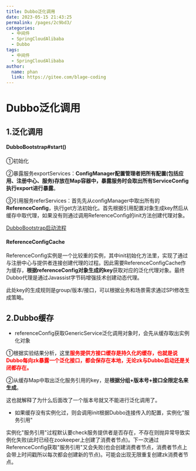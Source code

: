 ```yaml
---
title: Dubbo泛化调用
date: 2023-05-15 21:43:25
permalink: /pages/2c9bd3/
categories:
  - 中间件
  - SpringCloudAlibaba
  - Dubbo
tags:
  - 中间件
  - SpringCloudAlibaba
author: 
  name: phan
  link: https://gitee.com/blage-coding
---
```

# Dubbo泛化调用

## 1.泛化调用

#### DubboBootstrap#start()

①初始化

②暴露服务exportServices：**ConfigManager配置管理者把所有配置(包括应用、注册中心、服务)存放在Map容器中，暴露服务时会取出所有ServiceConfig执行export进行暴露**。

③引用服务referServices：首先先从configManager中取出所有的**ReferenceConfig**，执行get方法初始化。首先根据引用配置对象生成key然后从缓存中取代理，如果没有则通过调用ReferenceConfig的init方法创建代理对象。

[DubboBootstrap启动流程](https://juejin.cn/post/7040443915983388703#heading-12)

#### ReferenceConfigCache

ReferenceConfig实例是一个比较重的实例，其中init初始化方法里，实现了通过与注册中心与提供者连接创建代理的过程。因此需要ReferenceConfigCache作为缓存，**根据referenceConfig对象生成的key**获取对应的泛化代理对象。最终Dubbo代理是通过Javassist字节码增强技术创建动态代理。

此处key的生成规则是group/版本/接口，可以根据业务和场景需求通过SPI修改生成策略。

## 2.Dubbo缓存

- referenceConfig获取GenericService泛化调用对象时，会先从缓存取出实例化对象

①根据实验结果分析，这里<font color="red">**服务提供方接口缓存是持久化的缓存，也就是说Dubbo每向zk暴露一个泛化接口，都会保存在本地，无论zk与Dubbo启动还是关闭都存在。**</font>

②从缓存Map中取出泛化服务引用的key，是**根据分组+版本号+接口全限定名来生成**。

这也就解释了为什么后面改了一个版本号就又不能进行泛化调用了。

- 如果缓存没有实例化过，则会调用init根据Dubbo连接传入的配置，实例化"服务引用"

实例化"服务引用"过程默认要check服务提供者是否存在，不存在则抛异常导致实例化失败(此时已经在zookeeper上创建了消费者节点)。下一次通过ReferenceConfig获取"服务引用"又会失败(也会创建消费者节点，消费者节点上会带上时间戳所以每次都会创建新的节点)。可能会出现无限重复创建zk消费者节点。
